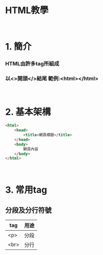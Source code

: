 # HTML教學 
</br>

# 1. 簡介
### HTML由許多tag所組成
### 以&lt;>開頭&lt;/>結尾 範例:&lt;html>&lt;/html>
</br>

# 2. 基本架構
```HTML
<html>
    <head>
        <title>網頁標題</title>
    </head>
    <body>
        網頁內容
    </body>
</html>
```
</br>

# 3. 常用tag
## 分段及分行符號

tag|用途
---|---
&lt;p>|分段
&lt;br>|分行